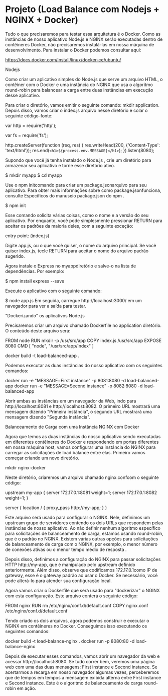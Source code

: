# Projeto  (Load Balance com Nodejs + NGINX + Docker)

Tudo o que precisaremos para testar essa arquitetura é o Docker. Como as instâncias de nosso aplicativo Node.js e NGINX serão executadas dentro de contêineres Docker, não precisaremos instalá-las em nossa máquina de desenvolvimento. Para instalar o Docker podemos consultar aqui:

https://docs.docker.com/install/linux/docker-ce/ubuntu/

Nodejs

Como criar um aplicativo simples do Node.js que serve um arquivo HTML, o contêiner com o Docker e uma instância do NGINX que usa o algoritmo round-robin para balancear a carga entre duas instâncias em execução desse aplicativo.

Para criar o diretório, vamos emitir o seguinte comando: mkdir application. Depois disso, vamos criar o index.js arquivo nesse diretório e colar o seguinte código-fonte:

var http = require('http');

var fs = require('fs');

http.createServer(function (req, res) {
  res.writeHead(200, {'Content-Type': 'text/html'});
  res.end(`<h1>${process.env.MESSAGE}</h1>`);
}).listen(8080);


Supondo que você já tenha instalado o Node.js , crie um diretório para armazenar seu aplicativo e torne esse diretório ativo.

$ mkdir myapp
$ cd myapp

Use o npm initcomando para criar um package.jsonarquivo para seu aplicativo. Para obter mais informações sobre como package.jsonfunciona, consulte Específicos do manuseio package.json do npm .

$ npm init

Esse comando solicita várias coisas, como o nome e a versão do seu aplicativo. Por enquanto, você pode simplesmente pressionar RETURN para aceitar os padrões da maioria deles, com a seguinte exceção:

entry point: (index.js)

Digite app.js, ou o que você quiser, o nome do arquivo principal. Se você quiser index.js, tecle RETURN para aceitar o nome do arquivo padrão sugerido.

Agora instale o Express no myappdiretório e salve-o na lista de dependências. Por exemplo:

$ npm install express --save

Execute o aplicativo com o seguinte comando:

$ node app.js
Em seguida, carregue http://localhost:3000/ em um navegador para ver a saída para testar.


"Dockerizando" os aplicativos Node.js

Precisaremos criar um arquivo chamado Dockerfile no application diretório. O conteúdo deste arquivo será:

FROM node
RUN mkdir -p /usr/src/app
COPY index.js /usr/src/app
EXPOSE 8080
CMD [ "node", "/usr/src/app/index" ]

docker build -t load-balanced-app .

Podemos executar as duas instâncias do nosso aplicativo com os seguintes comandos:

docker run -e "MESSAGE=First instance" -p 8081:8080 -d load-balanced-app
docker run -e "MESSAGE=Second instance" -p 8082:8080 -d load-balanced-app

Abrir ambas as instâncias em um navegador da Web, indo para http://localhost:8081 e http://localhost:8082. O primeiro URL mostrará uma mensagem dizendo "Primeira instância", o segundo URL mostrará uma mensagem dizendo "Segunda instância".


Balanceamento de Carga com uma Instância NGINX com Docker

Agora que temos as duas instâncias do nosso aplicativo sendo executadas em diferentes contêineres do Docker e respondendo em portas diferentes em nossa máquina host, vamos configurar uma instância do NGINX para carregar as solicitações de load balance entre elas. Primeiro vamos começar criando um novo diretório.

mkdir nginx-docker

Neste diretório, criaremos um arquivo chamado nginx.confcom o seguinte código:

upstream my-app {
    server 172.17.0.1:8081 weight=1;
    server 172.17.0.1:8082 weight=1;
}

server {
    location / {
        proxy_pass http://my-app;
    }
}

Este arquivo será usado para configurar o NGINX. Nele, definimos um upstream grupo de servidores contendo os dois URLs que respondem pelas instâncias de nosso aplicativo. Ao não definir nenhum algoritmo específico para solicitações de balanceamento de carga, estamos usando round-robin, que é o padrão no NGINX. Existem várias outras opções para solicitações de balanceamento de carga com o NGINX, por exemplo, o menor número de conexões ativas ou o menor tempo médio de resposta .

Depois disso, definimos a configuração do NGINX para passar solicitações HTTP http://my-app, que é manipulado pelo upstream definido anteriormente. Além disso, observe que codificamos 172.17.0.1como IP de gateway, esse é o gateway padrão ao usar o Docker. Se necessário, você pode alterá-lo para atender sua configuração local.

Agora vamos criar o Dockerfile que será usado para "dockerizar" o NGINX com esta configuração. Este arquivo conterá o seguinte código:

FROM nginx
RUN rm /etc/nginx/conf.d/default.conf
COPY nginx.conf /etc/nginx/conf.d/default.conf

Tendo criado os dois arquivos, agora podemos construir e executar o NGINX em contêineres no Docker. Conseguimos isso executando os seguintes comandos:

docker build -t load-balance-nginx .
docker run -p 8080:80 -d load-balance-nginx

Depois de executar esses comandos, vamos abrir um navegador da web e acessar http://localhost:8080. Se tudo correr bem, veremos uma página web com uma das duas mensagens: First instance e Second instance. Se acertarmos a recarga em nosso navegador algumas vezes, perceberemos que de tempos em tempos a mensagem exibida alterna entre First instance e Second instance. Este é o algoritmo de balanceamento de carga round-robin em ação.



